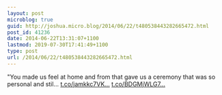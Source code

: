 ```yaml
---
layout: post
microblog: true
guid: http://joshua.micro.blog/2014/06/22/t480538443282665472.html
post_id: 41236
date: 2014-06-22T13:31:07+1100
lastmod: 2019-07-30T17:41:49+1100
type: post
url: /2014/06/22/t480538443282665472.html
---
```

"You made us feel at home and from that gave us a ceremony that was so personal and stil... [t.co/jamkkc7VK...](http://t.co/jamkkc7VKg) [t.co/BDGMjWLG7...](http://t.co/BDGMjWLG7z)
